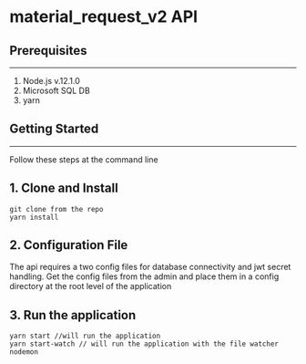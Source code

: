 # material_request_v2 API
## Prerequisites
------
1. Node.js v.12.1.0
2. Microsoft SQL DB
3. yarn
## Getting Started
------
Follow these steps at the command line
## 1. Clone and Install
```
git clone from the repo
yarn install
```
## 2. Configuration File
The api requires a two config files for database connectivity and jwt secret handling. Get the config files from the admin and place them in a config directory at the root level of the application

## 3. Run the application
```
yarn start //will run the application
yarn start-watch // will run the application with the file watcher nodemon
```



